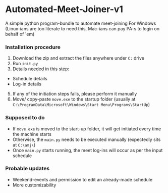 # Automated-Meet-Joiner-v1
A simple python program-bundle to automate meet-joining
For Windows (Linux-ians are too literate to need this, Mac-ians can pay PA-s to login on behalf of 'em)

### Installation procedure
1. Download the zip and extract the files anywhere under ```C:``` drive
2. Run ```init.py```
3. Details needed in this step:
- Schedule details 
- Log-in details
5. If any of the initiation steps fails, please perform it manually
6. Move/ copy-paste ```move.exe``` to the startup folder (usually at ```C:\ProgramData\Microsoft\Windows\Start Menu\Programs\StartUp```)

### Supposed to do
- If ```move.exe``` is moved to the start-up folder, it will get initiated every time the machine starts
- Otherwise, the ```main.py``` needs to be executed manually (expectedly sits at ```C:\amj\```)
- Once ```main.py``` starts running, the meet log-ins will occur as per the input schedule

### Probable updates
- Weekend-events and permission to edit an already-made schedule
- More customizability 

